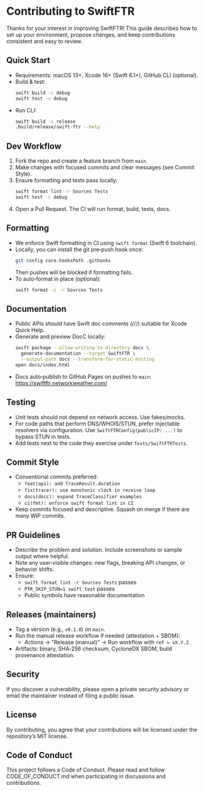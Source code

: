 # Contributing to SwiftFTR

Thanks for your interest in improving SwiftFTR! This guide describes how to set up your environment, propose changes, and keep contributions consistent and easy to review.

## Quick Start
- Requirements: macOS 13+, Xcode 16+ (Swift 6.1+), GitHub CLI (optional).
- Build & test:
  ```bash
  swift build -c debug
  swift test -c debug
  ```
- Run CLI:
  ```bash
  swift build -c release
  .build/release/swift-ftr --help
  ```

## Dev Workflow
1. Fork the repo and create a feature branch from `main`.
2. Make changes with focused commits and clear messages (see Commit Style).
3. Ensure formatting and tests pass locally:
   ```bash
   swift format lint -r Sources Tests
   swift test -c debug
   ```
4. Open a Pull Request. The CI will run format, build, tests, docs.

## Formatting
- We enforce Swift formatting in CI using `swift format` (Swift 6 toolchain).
- Locally, you can install the git pre‑push hook once:
  ```bash
  git config core.hooksPath .githooks
  ```
  Then pushes will be blocked if formatting fails.
- To auto‑format in place (optional):
  ```bash
  swift format -i -r Sources Tests
  ```

## Documentation
- Public APIs should have Swift doc comments (///) suitable for Xcode Quick Help.
- Generate and preview DocC locally:
  ```bash
  swift package --allow-writing-to-directory docs \
    generate-documentation --target SwiftFTR \
    --output-path docs --transform-for-static-hosting
  open docs/index.html
  ```
- Docs auto‑publish to GitHub Pages on pushes to `main`: https://swiftftr.networkweather.com/

## Testing
- Unit tests should not depend on network access. Use fakes/mocks.
- For code paths that perform DNS/WHOIS/STUN, prefer injectable resolvers via configuration. Use `SwiftFTRConfig(publicIP: ...)` to bypass STUN in tests.
- Add tests next to the code they exercise under `Tests/SwiftFTRTests`.

## Commit Style
- Conventional commits preferred:
  - `feat(api): add TraceResult.duration`
  - `fix(tracer): use monotonic clock in receive loop`
  - `docs(docc): expand TraceClassifier examples`
  - `ci(fmt): enforce swift format lint in CI`
- Keep commits focused and descriptive. Squash on merge if there are many WIP commits.

## PR Guidelines
- Describe the problem and solution. Include screenshots or sample output where helpful.
- Note any user‑visible changes: new flags, breaking API changes, or behavior shifts.
- Ensure:
  - `swift format lint -r Sources Tests` passes
  - `PTR_SKIP_STUN=1 swift test` passes
  - Public symbols have reasonable documentation

## Releases (maintainers)
- Tag a version (e.g., `v0.1.0`) on `main`.
- Run the manual release workflow if needed (attestation + SBOM):
  - Actions → "Release (manual)" → Run workflow with `ref = vX.Y.Z`.
- Artifacts: binary, SHA‑256 checksum, CycloneDX SBOM, build provenance attestation.

## Security
If you discover a vulnerability, please open a private security advisory or email the maintainer instead of filing a public issue.

## License
By contributing, you agree that your contributions will be licensed under the repository’s MIT license.

## Code of Conduct
This project follows a Code of Conduct. Please read and follow CODE_OF_CONDUCT.md when participating in discussions and contributions.
